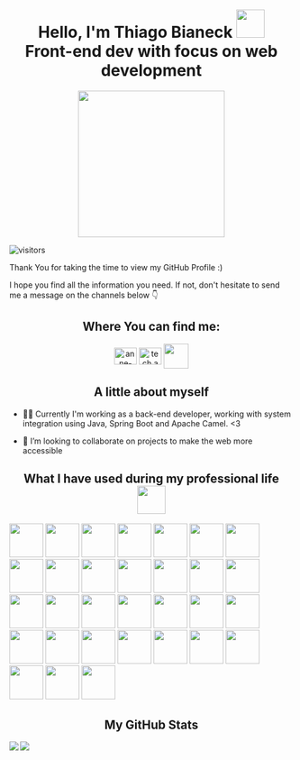 <h1 align='center'> Hello, I'm Thiago Bianeck <img src = "https://raw.githubusercontent.com/MartinHeinz/MartinHeinz/master/wave.gif" width = 50px> <br /> 
Front-end dev with focus on web development</h1>

<div align="center">
<img style="height:auto;" alt="" width="260" height="260" class="avatar avatar-user width-full border color-bg-default" src="https://avatars.githubusercontent.com/u/76410241?v=4">
</div>

<p align='center'>

![visitors](https://visitor-badge.glitch.me/badge?page_id=thgbianeck.thgbianeck)

</p>

Thank You for taking the time to view my GitHub Profile :) 

I hope you find all the information you need. If not, don't hesitate to send me a message on the channels below 👇

<h2 align="center">Where You can find me:</h2>
<p align="center">
<a href="https://www.linkedin.com/in/thiagobianeck/" target="blank"><img align="center" src="https://cdn.jsdelivr.net/npm/simple-icons@3.0.1/icons/linkedin.svg" alt="anne-lesinhovski" height="30" width="40" /></a>
<a href="https://https://www.instagram.com/thiagobianeck/" target="blank"><img align="center" src="https://cdn.jsdelivr.net/npm/simple-icons@3.0.1/icons/instagram.svg" alt="tech.anne" height="30" width="40" /></a>
<a href = 'https://www.github.com/thgbianeck'> <img width = '44px' align= 'center' src="https://camo.githubusercontent.com/18a2fa2ff29bbb86a86819ec50536c3c38bc9fc0ca6b3d17ef48eaf50ea34983/68747470733a2f2f6d65646961312e67697068792e636f6d2f6d656469612f6475334a336358797a686a3735494f6776412f67697068792e6769663f6369643d65636630356534377832673033346939707a77747a7a7364337867673277396e723934743474666c6262676f33303038267269643d67697068792e676966"/></a>
</p>

<h2 align="center">A little about myself</h2>

- 👩‍💻 Currently I'm working as a back-end developer, working with system integration using Java, Spring Boot and Apache Camel. <3

- 🤝 I’m looking to collaborate on projects to make the web more accessible


<h2 align='center'> What I have used during my professional life <img src = "https://media2.giphy.com/media/QssGEmpkyEOhBCb7e1/giphy.gif?cid=ecf05e47a0n3gi1bfqntqmob8g9aid1oyj2wr3ds3mg700bl&rid=giphy.gif" width = 50px> </h2>
<p>
<img src="https://cdn.jsdelivr.net/gh/devicons/devicon/icons/spring/spring-original-wordmark.svg" width="60" height="60" />
<img src="https://cdn.jsdelivr.net/gh/devicons/devicon/icons/java/java-original-wordmark.svg" width="60" height="60" />
<img src="https://cdn.jsdelivr.net/gh/devicons/devicon/icons/linux/linux-original.svg" width="60" height="60" />
<img src="https://cdn.jsdelivr.net/gh/devicons/devicon/icons/mysql/mysql-original-wordmark.svg" width="60" height="60" />
<img src="https://cdn.jsdelivr.net/gh/devicons/devicon/icons/nestjs/nestjs-plain.svg" width="60" height="60" />
<img src="https://cdn.jsdelivr.net/gh/devicons/devicon/icons/nodejs/nodejs-original.svg" width="60" height="60" />
<img src="https://cdn.jsdelivr.net/gh/devicons/devicon/icons/postgresql/postgresql-original-wordmark.svg" width="60" height="60" />
<img src="https://cdn.jsdelivr.net/gh/devicons/devicon/icons/php/php-original.svg" width="60" height="60" />
<img src="https://cdn.jsdelivr.net/gh/devicons/devicon/icons/sass/sass-original.svg" width="60" height="60" />
<img src="https://cdn.jsdelivr.net/gh/devicons/devicon/icons/wordpress/wordpress-original.svg" width="60" height="60" />
<img src="https://cdn.jsdelivr.net/gh/devicons/devicon/icons/vuejs/vuejs-original-wordmark.svg" width="60" height="60" />
<img src="https://cdn.jsdelivr.net/gh/devicons/devicon/icons/angularjs/angularjs-original.svg" width="60" height="60" />
<img src="https://cdn.jsdelivr.net/gh/devicons/devicon/icons/bootstrap/bootstrap-plain-wordmark.svg" width="60" height="60" />
<img src="https://cdn.jsdelivr.net/gh/devicons/devicon/icons/bitbucket/bitbucket-original.svg" width="60" height="60" />
<img src="https://cdn.jsdelivr.net/gh/devicons/devicon/icons/css3/css3-original-wordmark.svg" width="60" height="60" />
<img src="https://cdn.jsdelivr.net/gh/devicons/devicon/icons/docker/docker-original-wordmark.svg" width="60" height="60" />
<img src="https://cdn.jsdelivr.net/gh/devicons/devicon/icons/git/git-original-wordmark.svg" width="60" height="60" />
<img src="https://cdn.jsdelivr.net/gh/devicons/devicon/icons/github/github-original.svg" width="60" height="60" />
<img src="https://cdn.jsdelivr.net/gh/devicons/devicon/icons/gitlab/gitlab-original.svg" width="60" height="60" />
<img src="https://cdn.jsdelivr.net/gh/devicons/devicon/icons/html5/html5-original-wordmark.svg" width="60" height="60" />
<img src="https://cdn.jsdelivr.net/gh/devicons/devicon/icons/jenkins/jenkins-original.svg" width="60" height="60" />
<img src="https://cdn.jsdelivr.net/gh/devicons/devicon/icons/jira/jira-original-wordmark.svg" width="60" height="60" />
<img src="https://cdn.jsdelivr.net/gh/devicons/devicon/icons/jquery/jquery-original-wordmark.svg" width="60" height="60" />
<img src="https://cdn.jsdelivr.net/gh/devicons/devicon/icons/laravel/laravel-plain-wordmark.svg" width="60" height="60" />
<img src="https://cdn.jsdelivr.net/gh/devicons/devicon/icons/mongodb/mongodb-original-wordmark.svg" width="60" height="60" />
<img src="https://cdn.jsdelivr.net/gh/devicons/devicon/icons/react/react-original-wordmark.svg" width="60" height="60" />
<img src="https://cdn.jsdelivr.net/gh/devicons/devicon/icons/redis/redis-original-wordmark.svg" width="60" height="60" />
<img src="https://cdn.jsdelivr.net/gh/devicons/devicon/icons/microsoftsqlserver/microsoftsqlserver-plain-wordmark.svg" width="60" height="60" />
<img src="https://cdn.jsdelivr.net/gh/devicons/devicon/icons/symfony/symfony-original-wordmark.svg" width="60" height="60" />
<img src="https://cdn.jsdelivr.net/gh/devicons/devicon/icons/ubuntu/ubuntu-plain-wordmark.svg" width="60" height="60" />
<img src="https://cdn.jsdelivr.net/gh/devicons/devicon/icons/vscode/vscode-original-wordmark.svg" / width="60" height="60">  
</p>

<h2 align="center"> My GitHub Stats </h2>
<a href="https://github.com/anuraghazra/github-readme-stats">
<img align="left" src="https://github-readme-stats.vercel.app/api?username=thgbianeck&count_private=true&show_icons=true&theme=radical" />
</a>
<a href="https://github.com/anuraghazra/convoychat">
<img align="center" src="https://github-readme-stats.vercel.app/api/top-langs/?username=thgbianeck&theme=radical" />
</a>
